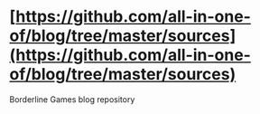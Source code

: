 # [https://github.com/all-in-one-of/blog/tree/master/sources](https://github.com/all-in-one-of/blog/tree/master/sources)
Borderline Games blog repository

